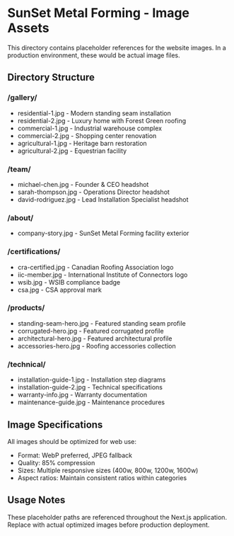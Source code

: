 # SunSet Metal Forming - Image Assets

This directory contains placeholder references for the website images. In a production environment, these would be actual image files.

## Directory Structure

### /gallery/
- residential-1.jpg - Modern standing seam installation
- residential-2.jpg - Luxury home with Forest Green roofing
- commercial-1.jpg - Industrial warehouse complex
- commercial-2.jpg - Shopping center renovation
- agricultural-1.jpg - Heritage barn restoration
- agricultural-2.jpg - Equestrian facility

### /team/
- michael-chen.jpg - Founder & CEO headshot
- sarah-thompson.jpg - Operations Director headshot  
- david-rodriguez.jpg - Lead Installation Specialist headshot

### /about/
- company-story.jpg - SunSet Metal Forming facility exterior

### /certifications/
- cra-certified.jpg - Canadian Roofing Association logo
- iic-member.jpg - International Institute of Connectors logo
- wsib.jpg - WSIB compliance badge
- csa.jpg - CSA approval mark

### /products/
- standing-seam-hero.jpg - Featured standing seam profile
- corrugated-hero.jpg - Featured corrugated profile
- architectural-hero.jpg - Featured architectural profile
- accessories-hero.jpg - Roofing accessories collection

### /technical/
- installation-guide-1.jpg - Installation step diagrams
- installation-guide-2.jpg - Technical specifications
- warranty-info.jpg - Warranty documentation
- maintenance-guide.jpg - Maintenance procedures

## Image Specifications

All images should be optimized for web use:
- Format: WebP preferred, JPEG fallback
- Quality: 85% compression
- Sizes: Multiple responsive sizes (400w, 800w, 1200w, 1600w)
- Aspect ratios: Maintain consistent ratios within categories

## Usage Notes

These placeholder paths are referenced throughout the Next.js application. Replace with actual optimized images before production deployment.
